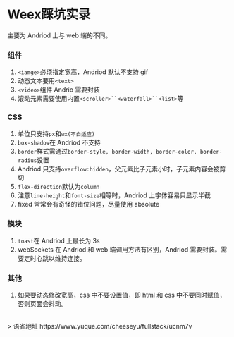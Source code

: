 # Weex踩坑实录
主要为 Andriod 上与 web 端的不同。

### 组件

1. `<iamge>`必须指定宽高，Andriod 默认不支持 gif
1. 动态文本要用`<text>`
1. `<video>`组件 Andrio 需要封装
1. 滚动元素需要使用内置` <scroller>``<waterfall>``<list> `等

### CSS

1. 单位只支持`px`和`wx(不自适应)`
1. `box-shadow`在 Andriod 不支持
1. `border`样式需通过`border-style, border-width, border-color, border-radius`设置
1. Andriod 只支持`overflow:hidden`，父元素比子元素小时，子元素内容会被剪切
1. `flex-direction`默认为`column`
1. 注意`line-height`和`font-size`相等时，Andriod 上字体容易只显示半截
1. fixed 常常会有奇怪的错位问题，尽量使用 absolute

### 模块

1. `toast`在 Andriod 上最长为 3s
1. webSockets 在 Andriod 和 web 端调用方法有区别，Andriod 需要封装。需要定时心跳以维持连接。

### 其他

1. 如果要动态修改宽高，css 中不要设置值，即 html 和 css 中不要同时赋值，否则页面会抖动。
  
<br />  
> 语雀地址 https://www.yuque.com/cheeseyu/fullstack/ucnm7v